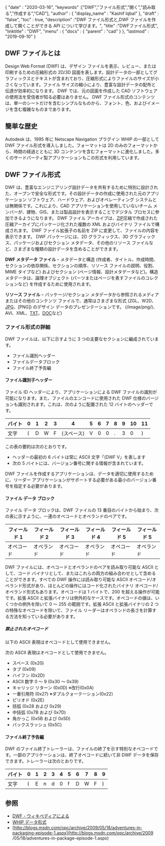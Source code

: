 {
  "date" : "2020-03-16",
  "keywords" :["DWF","ファイル形式","開く","読み取る","作成する","CAD"],
  "author" : {
    "display_name" : "Kashif Iqbal"
},
  "draft" : "false",
  "toc" : true,
  "description" :"DWF ファイル形式と,DWF ファイルを作成して開くことができる API について学びます。",
  "title" :"DWFファイル形式",
  "linktitle" : "DWF",
  "menu" : {
    "docs" : {
      "parent" : "cad"
}
},
  "lastmod" : "2019-09-10"
}

## DWF ファイルとは

Design Web Format (DWF) は、デザイン ファイルを表示、レビュー、または印刷するための圧縮形式の 2D/3D 図面を表します。設計データの一部としてグラフィックスとテキストが含まれており、圧縮形式によりファイルのサイズが小さくなっています。ファイル サイズの縮小により、豊富な設計データの配布と伝達が効率的になります。 DWF では、元の図面を作成した CAD ソフトウェアの使用法を受信者が知る必要はありません。 DWF ファイル形式のコンテンツは、単一のシートだけを含むシンプルなものから、フォント、色、およびイメージを含む複雑なものまであります。

## 簡単な歴史 ##

Autodesk は、1995 年に Netscape Navigation プラグイン WHIP の一部として DWF ファイル形式を導入しました。フォーマットは 2D のみのフォーマットから、時間の経過とともに 3D コンテンツを含むフォーマットに進化しました。多くのサードパーティ製アプリケーションもこの形式を利用しています。

## DWF ファイル形式 ##

DWF は、豊富なエンジニアリング設計データを共有するために特別に設計された、オープンで安全な形式です。その設計データの作成に使用された元のアプリケーション ソフトウェア、ハードウェア、およびオペレーティング システムとは無関係です。これにより、CAD アプリケーションを使用していないチーム メンバーが、建物、GIS、または製品設計を表示することでデジタル プロセスに参加できるようになります。 DWF ファイル アーカイブは、[ZIP](/compression/zip/)圧縮で作成された圧縮アーカイブにパッケージ化された複数の XML およびバイナリ ファイルで構成されます。 DWF ファイル拡張子の名前を ZIP に変更して、ファイルの内容を表示できます。 DWF パッケージには、2D グラフィックス、3D グラフィックス、パッケージおよびセクション メタデータ、その他のリソース ファイルなど、さまざまな種類の設計データを含めることができます。

**DWF メタデータ ファイル** – メタデータと構造 (作成者、タイトル、作成時間、セクションの依存関係、セクションの順序、リソース ファイルの説明、役割、MIME タイプなど) およびセクション (ページ情報、設計メタデータなど)。構造メタデータは、論理オブジェクト (パーツまたはページを表すファイルのコレクションなど) を作成するために使用されます。

**リソース ファイル** – パッケージ/セクション メタデータから参照されるメディアまたはその他のコンテンツ ファイルで、通常はさまざまな形式 (ZGL、W2D、[JPG](/image/jpeg/)、[PNG]) のデザイン データのプレゼンテーションです。 (/image/png/)、AVI、XML、[TXT](/word-processing/txt/)、[DOC](/word-processing/doc/)など)

### ファイル形式の詳細 ###

DWF ファイルは、以下に示すように 3 つの主要なセクションに編成されています。

* ファイル識別ヘッダー
* ファイルデータブロック
* ファイル終了予告編

#### ファイル識別子ヘッダー ####

ファイル ID ヘッダーにより、アプリケーションによる DWF ファイルの識別が可能になります。また、ファイルのエンコードに使用された DWF 仕様のバージョンも識別されます。これは、次のように配置された 12 バイトのヘッダーです。


|バイト|0|1|2|3|4|5|6|7|8|9|10|11
--- | --- |--- | --- |--- | --- |--- | --- |--- | --- |--- | --- |--- |
|文字|(|D|W|F|(スペース)|V|0|0|.|3|0|)

この表の要約は次のとおりです。

* ヘッダーの最初の 6 バイトは常に ASCII 文字「(DWF V」を表します
* 次の 5 バイトには、バージョン番号に関する情報が含まれています。

DWF ファイルを作成するアプリケーションは、データを適切に使用するために、リーダー アプリケーションがサポートする必要がある最小のバージョン番号を指定する必要があります。

#### ファイル データ ブロック ####

ファイル データ ブロックは、DWF ファイルの 13 番目のバイトから始まり、次の表に示すように、一連のオペコードとオペランドのペアです。

|フィールド 1|フィールド 2|フィールド 3|フィールド 4|フィールド 5|フィールド 5
--- | --- |--- | --- |--- | --- |
|オペコード|オペランド|オペコード|オペランド|オペコード|オペランド

DWF ファイルには、オペコードとオペランドのペアを読み取り可能な ASCII として、コード バイナリとして、またはこれらの両方の組み合わせとして含めることができます。すべての DWF 操作には読み取り可能な ASCII オペコード/オペランド形式があり、ほとんどの操作にはコード化されたバイナリ オペコード/オペランド形式もあります。オペコードは 1 バイトで、200 を超える操作が可能です。拡張 ASCII と拡張バイナリは例外的なケースです。オペコードの値は、いくつかの例外を除いて 0 ～ 255 の範囲です。拡張 ASCII と拡張バイナリの 2 つの特殊なオペコードを除いて、ファイル リーダーはオペランドの長さを計算する方法を知っている必要があります。

##### 禁止されたオペコード #####

以下の ASCII 表現はオペコードとして使用できません。

次の ASCII 表現はオペコードとして使用できません。

* スペース (0x20)
* タブ (0x09)
* ハイフン (0x2D)
* ASCII 数字 0 ～ 9 (0x30 ～ 0x39)
* キャリッジ リターン (0x0D)
※改行(0x0A)
* 一重引用符 (0x27)
※ダブルクォーテーション(0x22)
* ピリオド (0x2E)
* 括弧 (0x28 および 0x29)
* 中括弧 (0x7B および 0x7D)
* 角かっこ (0x5B および 0x5D)
* バックスラッシュ (0x5C)

#### ファイル終了予告編 ####

DWF のファイル終了トレーラーは、ファイルの終了を示す特別なオペコードです。一部のアプリケーションは、終了オペコードに続いて非 DWF データを保存できます。トレーラーは次のとおりです。


|バイト|0|1|2|3|4|5|6|7|8|9
---|---|---|---|---|---|---|---|---|---|---|
|文字|(|E|n|d|0|f|D|W|F|)

## 参照 ##

* [DWF - ウィキペディアによる](https://en.wikipedia.org/wiki/Design_Web_Format)
* [WHIP データ形式](http://paulbourke.net/dataformats/whip/)
* [http://blogs.msdn.com/opc/archive/2009/05/18/adventures-in-packaging-episode-1.aspx](http://blogs.msdn.com/opc/archive/2009 /05/18/adventures-in-package-episode-1.aspx)

